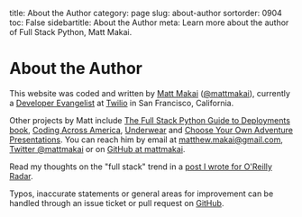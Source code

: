 title: About the Author
category: page
slug: about-author
sortorder: 0904
toc: False
sidebartitle: About the Author
meta: Learn more about the author of Full Stack Python, Matt Makai.


# About the Author
This website was coded and written by
[Matt Makai](http://www.mattmakai.com/) 
([@mattmakai](http://twitter.com/mattmakai)), currently a 
[Developer Evangelist](https://www.twilio.com/blog/2014/02/introducing-developer-evangelist-matt-makai.html)
at [Twilio](https://www.twilio.com/) in San Francisco, California.

Other projects by Matt include 
[The Full Stack Python Guide to Deployments book](http://www.deploypython.com/), 
[Coding Across America](http://www.codingacrossamerica.com/), 
[Underwear](https://github.com/mattmakai/underwear) and
[Choose Your Own Adventure Presentations](https://github.com/mattmakai/choose-your-own-adventure-presentations). You can reach him by 
email at matthew.makai@gmail.com,
[Twitter @mattmakai](https://twitter.com/mattmakai)
or on [GitHub at mattmakai](https://github.com/mattmakai).

Read my thoughts on the "full stack" trend in a 
[post I wrote for O'Reilly Radar](http://radar.oreilly.com/2014/05/driving-demand-for-full-stack-developers.html).

Typos, inaccurate statements or general areas for improvement can be handled
through an issue ticket or pull request on
[GitHub](https://github.com/mattmakai/fullstackpython.com/).

